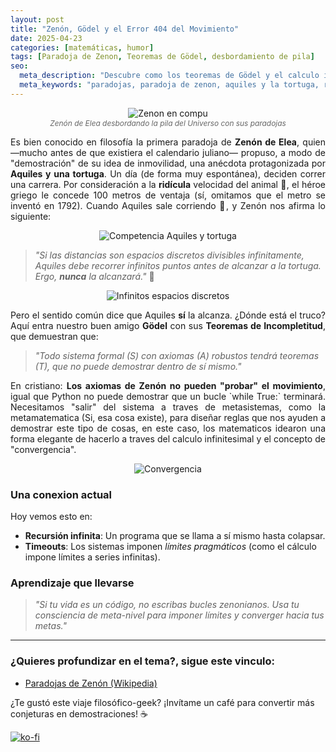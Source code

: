 ```yaml
---
layout: post  
title: "Zenón, Gödel y el Error 404 del Movimiento"  
date: 2025-04-23
categories: [matemáticas, humor]
tags: [Paradoja de Zenon, Teoremas de Gödel, desbordamiento de pila]
seo:
  meta_description: "Descubre como los teoremas de Gödel y el calculo infinitesimal, nos hizo salir de la trampa de Zenon y sus paradojas de movimiento"
  meta_keywords: "paradojas, paradoja de zenon, aquiles y la tortuga, recursividad, teorema de godel, movimiento, espacios discretos" 
---
```


<p align="center">
  <img src="{{ '/assets/images/posts/zenon-computador.png' | relative_url }}" 
       alt="Zenon en compu" 
       style="max-width: 80%; height: auto;">
  <br>
  <span style="font-size: 0.85em; color: #666; font-style: italic;">
    Zenón de Elea desbordando la pila del Universo con sus paradojas
  </span>
</p>

<p style="text-align: justify; text-justify:inner-word;">
	Es bien conocido en filosofía la primera paradoja de <strong>Zenón de Elea</strong>, quien —mucho antes de que existiera el calendario juliano— propuso, a modo de "demostración" de su idea de inmovilidad, una anécdota protagonizada por <strong>Aquiles y una tortuga</strong>. Un día (de forma muy espontánea), deciden correr una carrera. Por consideración a la <strong>ridícula</strong> velocidad del animal 🐢, el héroe griego le concede 100 metros de ventaja (sí, omitamos que el metro se inventó en 1792). Cuando Aquiles sale corriendo 💨, y Zenón nos afirma lo siguiente:
</p>

<p align="center">
  <img src="{{ '/assets/images/posts/aquiles-tortuga.png' | relative_url }}" alt="Competencia Aquiles y tortuga" style="max-width: 80%; height: auto;">
</p>  

> *"Si las distancias son espacios discretos divisibles infinitamente, Aquiles debe recorrer infinitos puntos antes de alcanzar a la tortuga. Ergo, **nunca** la alcanzará."* 🤯  

<p align="center">
  <img src="{{ '/assets/images/posts/longitud-infinito.png' | relative_url }}" alt="Infinitos espacios discretos" style="max-width: 80%; height: auto;">
</p>  

<p style="text-align: justify; text-justify:inner-word;">
	Pero el sentido común dice que Aquiles <strong>sí</strong> la alcanza. ¿Dónde está el truco? Aquí entra nuestro buen amigo <strong>Gödel</strong> con sus <strong>Teoremas de Incompletitud</strong>, que demuestran que:  
</p>

> *"Todo sistema formal (S) con axiomas (A) robustos tendrá teoremas (T), que no puede demostrar dentro de sí mismo."*  

<p style="text-align: justify; text-justify:inner-word;">
	En cristiano: <strong>Los axiomas de Zenón no pueden "probar" el movimiento</strong>, igual que Python no puede demostrar que un bucle `while True:` terminará. Necesitamos "salir" del sistema a traves de metasistemas, como la metamatematica (Si, esa cosa existe), para diseñar reglas que nos ayuden a demostrar este tipo de cosas, en este caso, los matematicos idearon una forma elegante de hacerlo a traves del calculo infinitesimal y el concepto de "convergencia".
</p>

<p align="center">
  <img src="{{ '/assets/images/posts/convergencia-uno.png' | relative_url }}" alt="Convergencia" style="max-width: 80%; height: auto;">
</p>

### Una conexion actual
Hoy vemos esto en:  
- **Recursión infinita**: Un programa que se llama a sí mismo hasta colapsar.  
- **Timeouts**: Los sistemas imponen *límites pragmáticos* (como el cálculo impone límites a series infinitas).  

### Aprendizaje que llevarse 
> *"Si tu vida es un código, no escribas bucles zenonianos. Usa tu consciencia de *meta-nivel* para imponer límites y converger hacia tus metas."*  

---

### ¿Quieres profundizar en el tema?, sigue este vinculo: 
- [Paradojas de Zenón (Wikipedia)](https://es.wikipedia.org/wiki/Paradojas_de_Zenón)  

¿Te gustó este viaje filosófico-geek? ¡Invítame un café para convertir más conjeturas en demostraciones! ☕  

[![ko-fi](https://ko-fi.com/img/githubbutton_sm.svg)](https://ko-fi.com/C1C41DTDL2) 